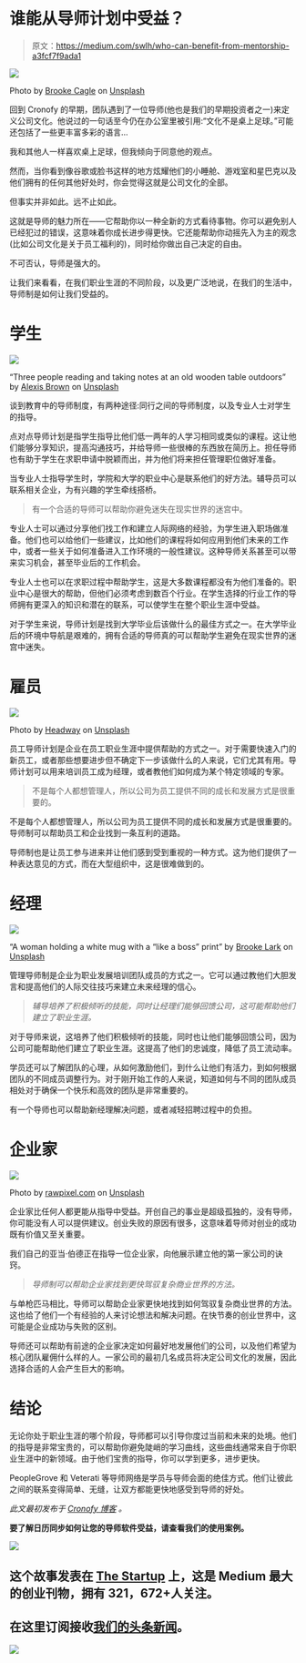 # 谁能从导师计划中受益？

> 原文：<https://medium.com/swlh/who-can-benefit-from-mentorship-a3fcf7f9ada1>

![](img/2ac22b1c2eb13c8173de2401d24ae66a.png)

Photo by [Brooke Cagle](https://unsplash.com/@brookecagle?utm_source=medium&utm_medium=referral) on [Unsplash](https://unsplash.com?utm_source=medium&utm_medium=referral)

回到 Cronofy 的早期，团队遇到了一位导师(他也是我们的早期投资者之一)来定义公司文化。他说过的一句话至今仍在办公室里被引用:“文化不是桌上足球。”可能还包括了一些更丰富多彩的语言…

我和其他人一样喜欢桌上足球，但我倾向于同意他的观点。

然而，当你看到像谷歌或脸书这样的地方炫耀他们的小睡舱、游戏室和星巴克以及他们拥有的任何其他好处时，你会觉得这就是公司文化的全部。

但事实并非如此。远不止如此。

这就是导师的魅力所在——它帮助你以一种全新的方式看待事物。你可以避免别人已经犯过的错误，这意味着你成长进步得更快。它还能帮助你动摇先入为主的观念(比如公司文化是关于员工福利的)，同时给你做出自己决定的自由。

不可否认，导师是强大的。

让我们来看看，在我们职业生涯的不同阶段，以及更广泛地说，在我们的生活中，导师制是如何让我们受益的。

# 学生

![](img/a042e80a29191cb0097d3990b111b4b7.png)

“Three people reading and taking notes at an old wooden table outdoors” by [Alexis Brown](https://unsplash.com/@alexisrbrown?utm_source=medium&utm_medium=referral) on [Unsplash](https://unsplash.com?utm_source=medium&utm_medium=referral)

谈到教育中的导师制度，有两种途径:同行之间的导师制度，以及专业人士对学生的指导。

点对点导师计划是指学生指导比他们低一两年的人学习相同或类似的课程。这让他们能够分享知识，提高沟通技巧，并给导师一些很棒的东西放在简历上。担任导师也有助于学生在求职申请中脱颖而出，并为他们将来担任管理职位做好准备。

当专业人士指导学生时，学院和大学的职业中心是联系他们的好方法。辅导员可以联系相关企业，为有兴趣的学生牵线搭桥。

> 有一个合适的导师可以帮助你避免迷失在现实世界的迷宫中。

专业人士可以通过分享他们找工作和建立人际网络的经验，为学生进入职场做准备。他们也可以给他们一些建议，比如他们的课程将如何应用到他们未来的工作中，或者一些关于如何准备进入工作环境的一般性建议。这种导师关系甚至可以带来实习机会，甚至毕业后的工作机会。

专业人士也可以在求职过程中帮助学生，这是大多数课程都没有为他们准备的。职业中心是很大的帮助，但他们必须考虑到数百个行业。在学生选择的行业工作的导师拥有更深入的知识和潜在的联系，可以使学生在整个职业生涯中受益。

对于学生来说，导师计划是找到大学毕业后该做什么的最佳方式之一。在大学毕业后的环境中导航是艰难的，拥有合适的导师真的可以帮助学生避免在现实世界的迷宫中迷失。

# 雇员

![](img/e0aac8c83f5b3d8c81ae917a21c09227.png)

Photo by [Headway](https://unsplash.com/@headwayio?utm_source=medium&utm_medium=referral) on [Unsplash](https://unsplash.com?utm_source=medium&utm_medium=referral)

员工导师计划是企业在员工职业生涯中提供帮助的方式之一。对于需要快速入门的新员工，或者那些想要进步但不确定下一步该做什么的人来说，它们尤其有用。导师计划可以用来培训员工成为经理，或者教他们如何成为某个特定领域的专家。

> 不是每个人都想管理人，所以公司为员工提供不同的成长和发展方式是很重要的。

不是每个人都想管理人，所以公司为员工提供不同的成长和发展方式是很重要的。导师制可以帮助员工和企业找到一条互利的道路。

导师制也是让员工参与进来并让他们感到受到重视的一种方式。这为他们提供了一种表达意见的方式，而在大型组织中，这是很难做到的。

# 经理

![](img/0e652d0daec1d955686a43af1dd2a593.png)

“A woman holding a white mug with a “like a boss” print” by [Brooke Lark](https://unsplash.com/@brookelark?utm_source=medium&utm_medium=referral) on [Unsplash](https://unsplash.com?utm_source=medium&utm_medium=referral)

管理导师制是企业为职业发展培训团队成员的方式之一。它可以通过教他们大胆发言和提高他们的人际交往技巧来建立未来经理的信心。

> *辅导培养了积极倾听的技能，同时让经理们能够回馈公司，这可能帮助他们建立了职业生涯。*

对于导师来说，这培养了他们积极倾听的技能，同时也让他们能够回馈公司，因为公司可能帮助他们建立了职业生涯。这提高了他们的忠诚度，降低了员工流动率。

学员还可以了解团队的心理，从如何激励他们，到什么让他们有活力，到如何根据团队的不同成员调整行为。对于刚开始工作的人来说，知道如何与不同的团队成员相处对于确保一个快乐和高效的团队是非常重要的。

有一个导师也可以帮助新经理解决问题，或者减轻招聘过程中的负担。

# 企业家

![](img/10372af6731391c68d5eaefa11eeb79c.png)

Photo by [rawpixel.com](https://unsplash.com/@rawpixel?utm_source=medium&utm_medium=referral) on [Unsplash](https://unsplash.com?utm_source=medium&utm_medium=referral)

企业家比任何人都更能从指导中受益。开创自己的事业是超级孤独的，没有导师，你可能没有人可以提供建议。创业失败的原因有很多，这意味着导师对创业的成功既有价值又至关重要。

我们自己的亚当·伯德正在指导一位企业家，向他展示建立他的第一家公司的诀窍。

> *导师制可以帮助企业家找到更快驾驭复杂商业世界的方法。*

与单枪匹马相比，导师可以帮助企业家更快地找到如何驾驭复杂商业世界的方法。这也给了他们一个有经验的人来讨论想法和解决问题。在快节奏的创业世界中，这可能是企业成功与失败的区别。

导师还可以帮助有前途的企业家决定如何最好地发展他们的公司，以及他们希望为核心团队雇佣什么样的人。一家公司的最初几名成员将决定公司文化的发展，因此选择合适的人会产生巨大的影响。

# 结论

无论你处于职业生涯的哪个阶段，导师都可以引导你度过当前和未来的处境。他们的指导是非常宝贵的，可以帮助你避免陡峭的学习曲线，这些曲线通常来自于你职业生涯中的新领域。由于他们宝贵的指导，你可以学到更多，进步更快。

PeopleGrove 和 Veterati 等导师网络是学员与导师会面的绝佳方式。他们让彼此之间的联系变得简单、无缝，让双方都能更快地感受到导师的好处。

*此文最初发布于* [*Cronofy 博客*](https://www.cronofy.com/blog/who-can-benefit-from-mentorship-programs/) *。*

**要了解日历同步如何让您的导师软件受益，请查看我们的使用案例**[](https://www.cronofy.com/use-cases/mentorship-scheduling/)****。****

**[![](img/308a8d84fb9b2fab43d66c117fcc4bb4.png)](https://medium.com/swlh)**

## **这个故事发表在 [The Startup](https://medium.com/swlh) 上，这是 Medium 最大的创业刊物，拥有 321，672+人关注。**

## **在这里订阅接收[我们的头条新闻](http://growthsupply.com/the-startup-newsletter/)。**

**[![](img/b0164736ea17a63403e660de5dedf91a.png)](https://medium.com/swlh)**